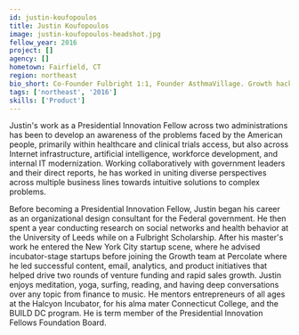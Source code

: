```yaml
---
id: justin-koufopoulos
title: Justin Koufopoulos
image: justin-koufopoulos-headshot.jpg
fellow_year: 2016
project: []
agency: []
hometown: Fairfield, CT
region: northeast
bio_short: Co-Founder Fulbright 1:1, Founder AsthmaVillage. Growth hacking @Percolate, product @US Army. Fulbright Scholar. MRes University of Leeds
tags: ['northeast', '2016']
skills: ['Product']
---
```


Justin's work as a Presidential Innovation Fellow across two administrations has been to develop an awareness of the problems faced by the American people, primarily within healthcare and clinical trials access, but also across Internet infrastructure, artificial intelligence, workforce development, and internal IT modernization. Working collaboratively with government leaders and their direct reports, he has worked in uniting diverse perspectives across multiple business lines towards intuitive solutions to complex problems.

Before becoming a Presidential Innovation Fellow, Justin began his career as an organizational design consultant for the Federal government. He then spent a year conducting research on social networks and health behavior at the University of Leeds while on a Fulbright Scholarship. After his master's work he entered the New York City startup scene, where he advised incubator-stage startups before joining the Growth team at Percolate where he led successful content, email, analytics, and product initiatives that helped drive two rounds of venture funding and rapid sales growth. Justin enjoys meditation, yoga, surfing, reading, and having deep conversations over any topic from finance to music. He mentors entrepreneurs of all ages at the Halcyon Incubator, for his alma mater Connecticut College, and the BUILD DC program. He is term member of the Presidential Innovation Fellows Foundation Board.
